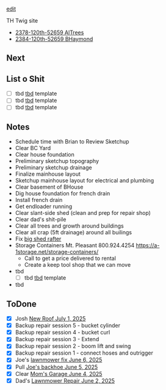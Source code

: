 [edit](https://github.com/2cld/th-twig/edit/main/README.md)

TH Twig site

- [2378-120th-52659 AlTrees](./2378-120th-52659/)
- [2384-120th-52659 BHaymond](./2384-120th-52659/)

## Next
## List o Shit
- [ ] tbd [tbd](tbd) template
- [ ] tbd [tbd](tbd) template
- [ ] tbd [tbd](tbd) template

## Notes
- Schedule time with Brian to Review Sketchup
- Clear BC Yard
- Clear house foundation
- Preliminary sketchup topography
- Preliminary sketchup drainage
- Finalize mainhouse layout
- Sketchup mainhouse layout for electrical and plumbing
- Clear basement of BHouse
- Dig house foundation for french drain
- Install french drain
- Get endloader running
- Clear slant-side shed (clean and prep for repair shop)
- Clear dad's shit-pile
- Clear all trees and growth around buildings
- Clear all crap (5ft drainage) around all builings
- Fix [big shed rafter](https://photos.app.goo.gl/cw1rJL8CHKJTm2VM6)
- Storage Containers Mt. Pleasant 800.924.4254 https://a-1storage.net/storage-containers/
  - Call to get a price delivered to rental
  - Create a keep tool shop that we can move
- tbd
  - [ ] tbd [tbd](tbd) template
- tbd

## ToDone


- [x] Josh [New Roof July 1, 2025](https://photos.app.goo.gl/4w2hiHXZnCpfAy3UA)
- [x] Backup repair session 5 - bucket cylinder
- [x] Backup repair session 4 - bucket curl
- [x] Backup repair session 3 - Extend
- [x] Backup repair session 2 - boom lift and swing
- [x] Backup repair session 1 - connect hoses and outrigger
- [x] Joe's [lawnmower fix June 6, 2025](https://photos.app.goo.gl/zJ599om23dCWtJyk6)
- [x] Pull [Joe's backhoe June 5, 2025](https://photos.app.goo.gl/XENkmcmgCXXpsjrt5)
- [x] Clear [Mom's Garage June 4, 2025](https://photos.app.goo.gl/Zb8i63WQVCUp8CqF9)
- [x] Dad's [Lawnmower Repair June 2, 2025](https://photos.app.goo.gl/sy4z67iq5d6UmsAC6)
